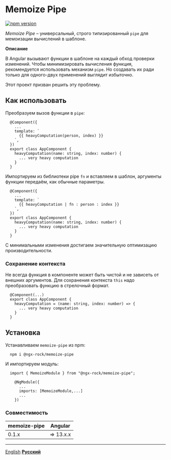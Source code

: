 # Memoize Pipe
 
[![npm version](https://badge.fury.io/js/@ngx-rock%2Fmemoize-pipe.svg)](https://badge.fury.io/js/@ngx-rock%2Fmemoize-pipe)

*Memoize Pipe* – универсальный, строго типизированный `pipe` для мемоизации вычислений в шаблоне.

**Описание**

В Angular вызывают функции в шаблоне на каждый обход проверки изменений. 
Чтобы минимизировать вычисления функция, рекомендуется использовать механизм `pipe`. 
Но создавать их ради только для одного-двух применений выглядит избыточно.

Этот проект призван решить эту проблему.

## Как использовать

Преобразуем вызов функции в `pipe`:

```
  @Component({
    ...
    template: `
      {{ heavyComputation(person, index) }}
    `,
  })
  export class AppComponent {
    heavyComputation(name: string, index: number) {
      ... very heavy computation
    }
  }
```

Импортируем из библиотеки pipe `fn` и вставляем в шаблон, аргументы функции передаём, как обычные параметры.

```
  @Component({
    ...
    template: `
      {{ heavyComputation | fn : person : index }}
    `,
  })
  export class AppComponent {
    heavyComputation(name: string, index: number) {
      ... very heavy computation
    }
  }
```

С минимальными изменения достигаем значительную оптимизацию производительности.

### Сохранение контекста

Не всегда функция в компоненте может быть чистой и не зависеть от внешних аргументов.
Для сохранения контекста `this` надо преобразовать функцию в стрелочный формат.

```
  @Component(...)
  export class AppComponent {
    heavyComputation = (name: string, index: number) => {
      ... very heavy computation
    }
  }
```

## Установка

Устанавливаем `memoize-pipe` из npm:

```
  npm i @ngx-rock/memoize-pipe
```

И импортируем модуль:

```
  import { MemoizeModule } from "@ngx-rock/memoize-pipe";

	@NgModule({
	  ...
	  imports: [MemoizeModule,...]
	  ...
	})
```

### Совместимость

| memoize-pipe | Angular   |
|--------------|-----------|
| 0.1.x        | => 13.x.x |

---
[English](README.md) **[Русский](README_RU.md)**
